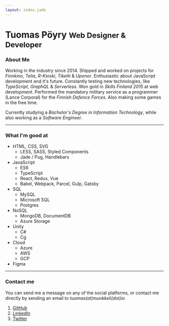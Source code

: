 ```yaml
---
layout: index.jade
---
```


<h1>Tuomas Pöyry <small>Web Designer & Developer</small></h1>

### About Me

Working in the industry since 2014. Shipped and worked on projects for _Finnkino_, _Telia_, _R-Kioski_, _Tiketti_ & _Uponor_. Enthusiastic about JavaScript development and it's future. Constantly testing new technologies, like _TypeScript_, _GraphQL_ & _Serverless_. Won gold in _Skills Finland 2015_ at web development. Performed the mandatory military service as a programmer (Lance Corporal) for the _Finnish Defence Forces_. Also making some games in the free time.

Currently studying a _Bachelor's Degree in Information Technology_, while also working as a _Software Engineer_.

---

### What I'm good at

- HTML, CSS, SVG
  - LESS, SASS, Styled Components
  - Jade / Pug, Handlebars
- JavaScript
  - ES6
  - TypeScript
  - React, Redux, Vue
  - Babel, Webpack, Parcel, Gulp, Gatsby
- SQL
  - MySQL
  - Microsoft SQL
  - Postgres
- NoSQL
  - MongoDB, DocumentDB
  - Azure Storage
- Unity
  - C#
  - Cg
- Cloud
  - Azure
  - AWS
  - GCP
- Figma

---

### Contact me

You can send me a message on any of the social platforms, or contact me directly by sending an email to _tuomas(at)munkkeli(dot)io_

1. [GitHub](https://github.com/Munkkeli)
2. [LinkedIn](https://www.linkedin.com/in/munkkeli)
3. [Twitter](https://twitter.com/Munkkeli)
